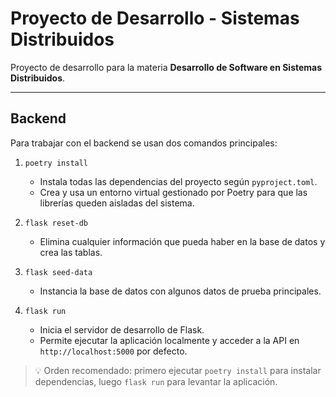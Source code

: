 # Proyecto de Desarrollo - Sistemas Distribuidos

Proyecto de desarrollo para la materia **Desarrollo de Software en Sistemas Distribuidos**.

---

## Backend

Para trabajar con el backend se usan dos comandos principales:

1. `poetry install`

   - Instala todas las dependencias del proyecto según `pyproject.toml`.
   - Crea y usa un entorno virtual gestionado por Poetry para que las librerías queden aisladas del sistema.

2. `flask reset-db`

   - Elimina cualquier información que pueda haber en la base de datos y crea las tablas.

3. `flask seed-data`

   - Instancia la base de datos con algunos datos de prueba principales.

4. `flask run`
   - Inicia el servidor de desarrollo de Flask.
   - Permite ejecutar la aplicación localmente y acceder a la API en `http://localhost:5000` por defecto.

> 💡 Orden recomendado: primero ejecutar `poetry install` para instalar dependencias, luego `flask run` para levantar la aplicación.
